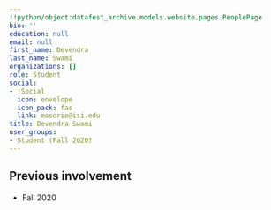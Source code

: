 ```yaml
---
!!python/object:datafest_archive.models.website.pages.PeoplePage
bio: ''
education: null
email: null
first_name: Devendra
last_name: Swami
organizations: []
role: Student
social:
- !Social
  icon: envelope
  icon_pack: fas
  link: mosorio@isi.edu
title: Devendra Swami
user_groups:
- Student (Fall 2020)
---
```



## Previous involvement

* Fall 2020

